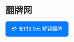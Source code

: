 <!DOCTYPE html>
<html lang="zh">
<head>
  <meta charset="UTF-8" />
  <meta name="viewport" content="width=device-width, initial-scale=1.0" />
  <title>翻牌网</title>
  <style>
    * {
      box-sizing: border-box;
    }

    body {
      font-family: 'Helvetica Neue', sans-serif;
      background: #f2f4f8;
      margin: 0;
      padding: 2rem;
      display: flex;
      flex-direction: column;
      align-items: center;
      min-height: 100vh;
    }

    h1 {
      margin-bottom: 1rem;
      color: #333;
    }

    .btn {
      padding: 0.6rem 1.2rem;
      font-size: 1rem;
      background: #007aff;
      color: white;
      border: none;
      border-radius: 8px;
      cursor: pointer;
      margin-bottom: 1.5rem;
    }

    .btn:disabled {
      background: #aaa;
      cursor: not-allowed;
    }

    .grid {
      display: grid;
      grid-template-columns: repeat(auto-fit, minmax(150px, 1fr));
      gap: 1.5rem;
      width: 100%;
      max-width: 800px;
    }

    .card {
      perspective: 1000px;
      cursor: pointer;
    }

    .inner {
      width: 100%;
      aspect-ratio: 3 / 4;
      position: relative;
      transition: transform 0.6s;
      transform-style: preserve-3d;
    }

    .card:hover .inner {
      box-shadow: 0 8px 20px rgba(0, 0, 0, 0.1);
    }

    .flipped {
      transform: rotateY(180deg);
    }

    .front, .back {
      position: absolute;
      width: 100%;
      height: 100%;
      backface-visibility: hidden;
      border-radius: 12px;
      overflow: hidden;
      box-shadow: 0 4px 10px rgba(0, 0, 0, 0.1);
    }

    .front {
      background: #ccc;
    }

    .front img {
      width: 100%;
      height: 100%;
      object-fit: cover;
      filter: blur(6px);
    }

    .back {
      background: white;
      transform: rotateY(180deg);
      display: flex;
      flex-direction: column;
      align-items: center;
      justify-content: center;
      padding: 1rem;
      text-align: center;
    }

    .back img {
      width: 80px;
      height: 80px;
      border-radius: 50%;
      margin-bottom: 1rem;
    }

    .nickname {
      font-weight: bold;
      font-size: 1.1rem;
      margin-bottom: 0.5rem;
      color: #222;
    }

    .intro {
      font-size: 0.9rem;
      color: #666;
    }
  </style>
</head>
<body>
  <h1>翻牌网</h1>
  <button class="btn" onclick="simulatePayment()" id="payBtn">💳 支付9.9元 解锁翻牌</button>
  <div class="grid" id="cardGrid"></div>

  <script>
    let isPaid = false;

    const data = [
      { img: 11, name: '小兔几', intro: '爱吃草莓，讨厌孤单' },
      { img: 22, name: '浪味仙', intro: '自由摄影师，浪到天涯' },
      { img: 33, name: '北岛余光', intro: '想和你聊聊宇宙和星光' },
      { img: 44, name: '程序媛', intro: '代码之外，还有热爱' },
      { img: 55, name: '阿巴阿巴', intro: '没事翻翻牌，有事也翻牌' },
      { img: 66, name: '奶茶不加糖', intro: '不甜的人也配喝奶茶' },
    ];

    const grid = document.getElementById('cardGrid');

    data.forEach(person => {
      const card = document.createElement('div');
      card.className = 'card';
      card.innerHTML = `
        <div class="inner" onclick="handleFlip(this)">
          <div class="front">
            <img src="https://i.pravatar.cc/180?img=${person.img}" alt="头像" />
          </div>
          <div class="back">
            <img src="https://i.pravatar.cc/180?img=${person.img}" alt="头像" />
            <div class="nickname">${person.name}</div>
            <div class="intro">${person.intro}</div>
          </div>
        </div>
      `;
      grid.appendChild(card);
    });

    function handleFlip(innerEl) {
      if (!isPaid) {
        alert("请先支付 9.9 元解锁全部翻牌功能");
        return;
      }
      innerEl.classList.toggle('flipped');
    }

    function simulatePayment() {
      isPaid = true;
      document.getElementById('payBtn').disabled = true;
      document.getElementById('payBtn').innerText = "✅ 已支付，尽情翻牌";
      alert("支付成功，您已解锁所有翻牌内容！");
    }
  </script>
</body>
</html>

